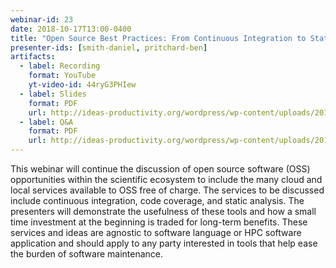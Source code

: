 ```yaml
---
webinar-id: 23
date: 2018-10-17T13:00-0400
title: "Open Source Best Practices: From Continuous Integration to Static Linters"
presenter-ids: [smith-daniel, pritchard-ben]
artifacts:
  - label: Recording
    format: YouTube
    yt-video-id: 44ryG3PHIew
  - label: Slides
    format: PDF
    url: http://ideas-productivity.org/wordpress/wp-content/uploads/2018/10/webinar023-osbp.pdf
  - label: Q&A
    format: PDF
    url: http://ideas-productivity.org/wordpress/wp-content/uploads/2018/10/webinar023-osbp-qa.pdf
---
```

This webinar will continue the discussion of open source software
(OSS) opportunities within the scientific ecosystem to include the
many cloud and local services available to OSS free of charge. The
services to be discussed include continuous integration, code
coverage, and static analysis. The presenters will demonstrate the
usefulness of these tools and how a small time investment at the
beginning is traded for long-term benefits. These services and ideas
are agnostic to software language or HPC software application and
should apply to any party interested in tools that help ease the
burden of software maintenance.
